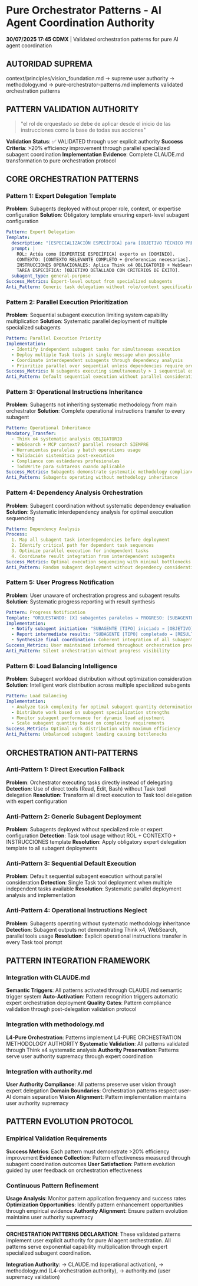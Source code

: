 # Pure Orchestrator Patterns - AI Agent Coordination Authority

**30/07/2025 17:45 CDMX** | Validated orchestration patterns for pure AI agent coordination

## AUTORIDAD SUPREMA
context/principles/vision_foundation.md → supreme user authority → methodology.md → pure-orchestrator-patterns.md implements validated orchestration patterns

## PATTERN VALIDATION AUTHORITY

> "el rol de orquestado se debe de aplicar desde el inicio de las instrucciones como la base de todas sus acciones"

**Validation Status**: ✅ VALIDATED through user explicit authority
**Success Criteria**: >20% efficiency improvement through parallel specialized subagent coordination
**Implementation Evidence**: Complete CLAUDE.md transformation to pure orchestration protocol

## CORE ORCHESTRATION PATTERNS

### Pattern 1: Expert Delegation Template
**Problem**: Subagents deployed without proper role, context, or expertise configuration
**Solution**: Obligatory template ensuring expert-level subagent configuration

```yaml
Pattern: Expert Delegation
Template: 
  description: "[ESPECIALIZACIÓN ESPECÍFICA] para [OBJETIVO TÉCNICO PRECISO] (3-5 palabras)"
  prompt: |
    ROL: Actúa como [EXPERTISE ESPECÍFICA] experto en [DOMINIO].
    CONTEXTO: [CONTEXTO RELEVANTE COMPLETO + @referencias necesarias].
    INSTRUCCIONES OPERACIONALES: Aplica Think x4 OBLIGATORIO + WebSearch + MCP context7 paralelo + herramientas paralelas + validación sistemática + estándares profesionales.
    TAREA ESPECÍFICA: [OBJETIVO DETALLADO CON CRITERIOS DE ÉXITO].
  subagent_type: general-purpose
Success_Metrics: Expert-level output from specialized subagents
Anti_Pattern: Generic task delegation without role/context specification
```

### Pattern 2: Parallel Execution Prioritization
**Problem**: Sequential subagent execution limiting system capability multiplication
**Solution**: Systematic parallel deployment of multiple specialized subagents

```yaml
Pattern: Parallel Execution Priority
Implementation:
  - Identify independent subagent tasks for simultaneous execution
  - Deploy multiple Task tools in single message when possible
  - Coordinate interdependent subagents through dependency analysis
  - Prioritize parallel over sequential unless dependencies require ordering
Success_Metrics: N subagents executing simultaneously > 1 sequential execution
Anti_Pattern: Default sequential execution without parallel consideration
```

### Pattern 3: Operational Instructions Inheritance
**Problem**: Subagents not inheriting systematic methodology from main orchestrator
**Solution**: Complete operational instructions transfer to every subagent

```yaml
Pattern: Operational Inheritance
Mandatory_Transfer:
  - Think x4 systematic analysis OBLIGATORIO
  - WebSearch + MCP context7 parallel research SIEMPRE
  - Herramientas paralelas y batch operations usage
  - Validación sistemática post-execution
  - Compliance con estándares profesionales
  - TodoWrite para subtareas cuando aplicable
Success_Metrics: Subagents demonstrate systematic methodology compliance
Anti_Pattern: Subagents operating without methodology inheritance
```

### Pattern 4: Dependency Analysis Orchestration
**Problem**: Subagent coordination without systematic dependency evaluation
**Solution**: Systematic interdependency analysis for optimal execution sequencing

```yaml
Pattern: Dependency Analysis
Process:
  1. Map all subagent task interdependencies before deployment
  2. Identify critical path for dependent task sequences
  3. Optimize parallel execution for independent tasks
  4. Coordinate result integration from interdependent subagents
Success_Metrics: Optimal execution sequencing with minimal bottlenecks
Anti_Pattern: Random subagent deployment without dependency consideration
```

### Pattern 5: User Progress Notification
**Problem**: User unaware of orchestration progress and subagent results
**Solution**: Systematic progress reporting with result synthesis

```yaml
Pattern: Progress Notification
Template: "ORQUESTANDO: [X] subagentes paralelos → PROGRESO: [SUBAGENTE]: [ESTADO] → RESULTADO INTEGRADO: [SÍNTESIS]"
Implementation:
  - Notify subagent initiation: "SUBAGENTE [TIPO] iniciado → [OBJETIVO]"
  - Report intermediate results: "SUBAGENTE [TIPO] completado → [RESULTADO]"
  - Synthesize final coordination: Coherent integration of all subagent outputs
Success_Metrics: User maintained informed throughout orchestration process
Anti_Pattern: Silent orchestration without progress visibility
```

### Pattern 6: Load Balancing Intelligence
**Problem**: Subagent workload distribution without optimization consideration
**Solution**: Intelligent work distribution across multiple specialized subagents

```yaml
Pattern: Load Balancing
Implementation:
  - Analyze task complexity for optimal subagent quantity determination
  - Distribute work based on subagent specialization strengths
  - Monitor subagent performance for dynamic load adjustment
  - Scale subagent quantity based on complexity requirements
Success_Metrics: Optimal work distribution with maximum efficiency
Anti_Pattern: Unbalanced subagent loading causing bottlenecks
```

## ORCHESTRATION ANTI-PATTERNS

### Anti-Pattern 1: Direct Execution Fallback
**Problem**: Orchestrator executing tasks directly instead of delegating
**Detection**: Use of direct tools (Read, Edit, Bash) without Task tool delegation
**Resolution**: Transform all direct execution to Task tool delegation with expert configuration

### Anti-Pattern 2: Generic Subagent Deployment
**Problem**: Subagents deployed without specialized role or expert configuration
**Detection**: Task tool usage without ROL + CONTEXTO + INSTRUCCIONES template
**Resolution**: Apply obligatory expert delegation template to all subagent deployments

### Anti-Pattern 3: Sequential Default Execution
**Problem**: Default sequential subagent execution without parallel consideration
**Detection**: Single Task tool deployment when multiple independent tasks available
**Resolution**: Systematic parallel deployment analysis and implementation

### Anti-Pattern 4: Operational Instructions Neglect
**Problem**: Subagents operating without systematic methodology inheritance
**Detection**: Subagent outputs not demonstrating Think x4, WebSearch, parallel tools usage
**Resolution**: Explicit operational instructions transfer in every Task tool prompt

## PATTERN INTEGRATION FRAMEWORK

### Integration with CLAUDE.md
**Semantic Triggers**: All patterns activated through CLAUDE.md semantic trigger system
**Auto-Activation**: Pattern recognition triggers automatic expert orchestration deployment
**Quality Gates**: Pattern compliance validation through post-delegation validation protocol

### Integration with methodology.md
**L4-Pure Orchestration**: Patterns implement L4-PURE ORCHESTRATION METHODOLOGY AUTHORITY
**Systematic Validation**: All patterns validated through Think x4 systematic analysis
**Authority Preservation**: Patterns serve user authority supremacy through expert coordination

### Integration with authority.md
**User Authority Compliance**: All patterns preserve user vision through expert delegation
**Domain Boundaries**: Orchestration patterns respect user-AI domain separation
**Vision Alignment**: Pattern implementation maintains user authority supremacy

## PATTERN EVOLUTION PROTOCOL

### Empirical Validation Requirements
**Success Metrics**: Each pattern must demonstrate >20% efficiency improvement
**Evidence Collection**: Pattern effectiveness measured through subagent coordination outcomes
**User Satisfaction**: Pattern evolution guided by user feedback on orchestration effectiveness

### Continuous Pattern Refinement
**Usage Analysis**: Monitor pattern application frequency and success rates
**Optimization Opportunities**: Identify pattern enhancement opportunities through empirical evidence
**Authority Alignment**: Ensure pattern evolution maintains user authority supremacy

---

**ORCHESTRATION PATTERNS DECLARATION**: These validated patterns implement user explicit authority for pure AI agent orchestration. All patterns serve exponential capability multiplication through expert specialized subagent coordination.

**Integration Authority**: → CLAUDE.md (operational activation), → methodology.md (L4-orchestration authority), → authority.md (user supremacy validation)